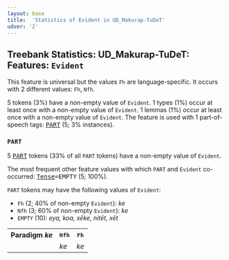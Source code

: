 ```yaml
---
layout: base
title:  'Statistics of Evident in UD_Makurap-TuDeT'
udver: '2'
---
```


## Treebank Statistics: UD_Makurap-TuDeT: Features: `Evident`

This feature is universal but the values `Fh` are language-specific.
It occurs with 2 different values: `Fh`, `Nfh`.

5 tokens (3%) have a non-empty value of `Evident`.
1 types (1%) occur at least once with a non-empty value of `Evident`.
1 lemmas (1%) occur at least once with a non-empty value of `Evident`.
The feature is used with 1 part-of-speech tags: <tt><a href="mpu_tudet-pos-PART.html">PART</a></tt> (5; 3% instances).

### `PART`

5 <tt><a href="mpu_tudet-pos-PART.html">PART</a></tt> tokens (33% of all `PART` tokens) have a non-empty value of `Evident`.

The most frequent other feature values with which `PART` and `Evident` co-occurred: <tt><a href="mpu_tudet-feat-Tense.html">Tense</a></tt><tt>=EMPTY</tt> (5; 100%).

`PART` tokens may have the following values of `Evident`:

* `Fh` (2; 40% of non-empty `Evident`): <em>ke</em>
* `Nfh` (3; 60% of non-empty `Evident`): <em>ke</em>
* `EMPTY` (10): <em>eya, koa, xēke, nitēt, xēt</em>

<table>
  <tr><th>Paradigm <i>ke</i></th><th><tt>Nfh</tt></th><th><tt>Fh</tt></th></tr>
  <tr><td><tt></tt></td><td><em>ke</em></td><td><em>ke</em></td></tr>
</table>

